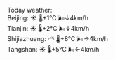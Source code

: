 Today weather:  
Beijing: ☀️   🌡️+1°C 🌬️↓4km/h  
Tianjin: ☀️   🌡️+2°C 🌬️↓4km/h  
Shijiazhuang: ⛅️  🌡️+8°C 🌬️→4km/h  
Tangshan: ☀️   🌡️+5°C 🌬️←4km/h  
